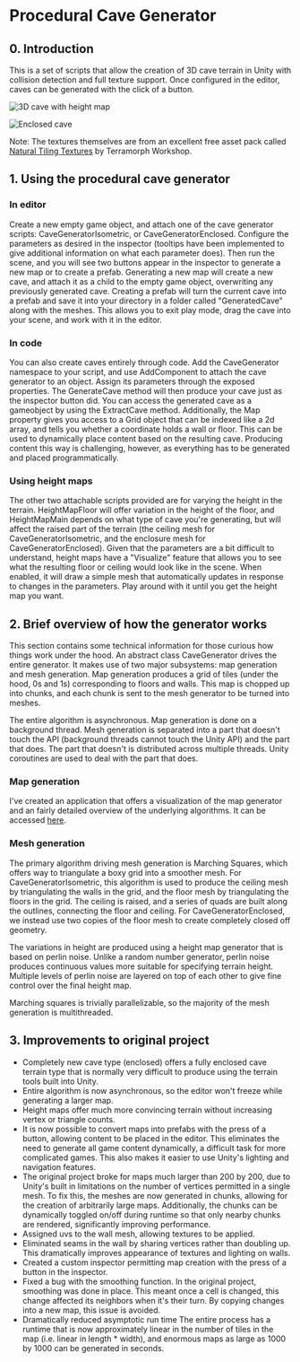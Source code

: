 # Procedural Cave Generator

## 0. Introduction

This is a set of scripts that allow the creation of 3D cave terrain in Unity with collision detection and full texture support. Once configured in the editor, caves can be generated with the click of a button. 

![3D cave with height map](http://i.imgur.com/sBi6T2U.jpg)

![Enclosed cave](http://i.imgur.com/GS2n1Nu.jpg)

Note: The textures themselves are from an excellent free asset pack called [Natural Tiling Textures](https://www.assetstore.unity3d.com/en/#!/content/35173) by Terramorph Workshop. 

## 1. Using the procedural cave generator

### In editor

Create a new empty game object, and attach one of the cave generator scripts: CaveGeneratorIsometric, or CaveGeneratorEnclosed. Configure the parameters as desired in the inspector (tooltips have been implemented to give additional information on what each parameter does). Then run the scene, and you will see two buttons appear in the inspector to generate a new map or to create a prefab. Generating a new map will create a new cave, and attach it as a child to the empty game object, overwriting any previously generated cave. Creating a prefab will turn the current cave into a prefab and save it into your directory in a folder called "GeneratedCave" along with the meshes. This allows you to exit play mode, drag the cave into your scene, and work with it in the editor. 

### In code

You can also create caves entirely through code. Add the CaveGenerator namespace to your script, and use AddComponent to attach the cave generator to an object. Assign its parameters through the exposed properties. The GenerateCave method will then produce your cave just as the inspector button did. You can access the generated cave as a gameobject by using the ExtractCave method. Additionally, the Map property gives you access to a Grid object that can be indexed like a 2d array, and tells you whether a coordinate holds a wall or floor. This can be used to dynamically place content based on the resulting cave. Producing content this way is challenging, however, as everything has to be generated and placed programmatically.

### Using height maps

The other two attachable scripts provided are for varying the height in the terrain. HeightMapFloor will offer variation in the height of the floor, and HeightMapMain depends on what type of cave you're generating, but will affect the raised part of the terrain (the ceiling mesh for CaveGeneratorIsometric, and the enclosure mesh for CaveGeneratorEnclosed). Given that the parameters are a bit difficult to understand, height maps have a "Visualize" feature that allows you to see what the resulting floor or ceiling would look like in the scene. When enabled, it will draw a simple mesh that automatically updates in response to changes in the parameters. Play around with it until you get the height map you want. 
  
## 2. Brief overview of how the generator works

This section contains some technical information for those curious how things work under the hood. An abstract class CaveGenerator drives the entire generator. It makes use of two major subsystems: map generation and mesh generation. Map generation produces a grid of tiles (under the hood, 0s and 1s) corresponding to floors and walls. This map is chopped up into chunks, and each chunk is sent to the mesh generator to be turned into meshes. 

The entire algorithm is asynchronous. Map generation is done on a background thread. Mesh generation is separated into a part that doesn't touch the API (background threads cannot touch the Unity API) and the part that does. The part that doesn't is distributed across multiple threads. Unity coroutines are used to deal with the part that does.

### Map generation

I've created an application that offers a visualization of the map generator and an fairly detailed overview of the underlying algorithms. It can be accessed [here](https://ak-saigyouji.github.io).

### Mesh generation

The primary algorithm driving mesh generation is Marching Squares, which offers way to triangulate a boxy grid into a smoother mesh. For CaveGeneratorIsometric, this algorithm is used to produce the ceiling mesh by triangulating the walls in the grid, and the floor mesh by triangulating the floors in the grid. The ceiling is raised, and a series of quads are built along the outlines, connecting the floor and ceiling. For CaveGeneratorEnclosed, we instead use two copies of the floor mesh to create completely closed off geometry. 

The variations in height are produced using a height map generator that is based on perlin noise. Unlike a random number generator, perlin noise produces continuous values more suitable for specifying terrain height. Multiple levels of perlin noise are layered on top of each other to give fine control over the final height map. 

Marching squares is trivially parallelizable, so the majority of the mesh generation is multithreaded.

## 3. Improvements to original project

* Completely new cave type (enclosed) offers a fully enclosed cave terrain type that is normally very difficult to produce using the terrain tools built into Unity. 
* Entire algorithm is now asynchronous, so the editor won't freeze while generating a larger map.
* Height maps offer much more convincing terrain without increasing vertex or triangle counts. 
* It is now possible to convert maps into prefabs with the press of a button, allowing content to be placed in the editor. This eliminates the need to generate all game content dynamically, a difficult task for more complicated games. This also makes it easier to use Unity's lighting and navigation features.
* The original project broke for maps much larger than 200 by 200, due to Unity's built in limitations on the number of vertices permitted in a single mesh. To fix this, the meshes are now generated in chunks, allowing for the creation of arbitrarily large maps. Additionally, the chunks can be dynamically toggled on/off during runtime so that only nearby chunks are rendered, significantly improving performance.
* Assigned uvs to the wall mesh, allowing textures to be applied. 
* Eliminated seams in the wall by sharing vertices rather than doubling up. This dramatically improves appearance of textures and lighting on walls.
* Created a custom inspector permitting map creation with the press of a button in the inspector. 
* Fixed a bug with the smoothing function. In the original project, smoothing was done in place. This meant once a cell is changed, this change affected its neighbors when it's their turn. By copying changes into a new map, this issue is avoided.
* Dramatically reduced asymptotic run time The entire process has a runtime that is now approximately linear in the number of tiles in the map (i.e. linear in length * width), and enormous maps as large as 1000 by 1000 can be generated in seconds. 
